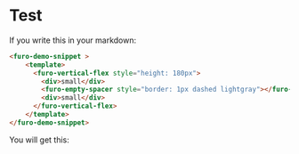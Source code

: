 # Test

If you write this in your markdown:
```html
<furo-demo-snippet >
    <template>
      <furo-vertical-flex style="height: 180px">
        <div>small</div>
        <furo-empty-spacer style="border: 1px dashed lightgray"></furo-empty-spacer>
        <div>small</div>
      </furo-vertical-flex>
    </template>
</furo-demo-snippet>
```

You will get this:

<furo-demo-snippet >
    <template>
      <furo-vertical-flex style="height: 180px">
        <div>small</div>
        <furo-empty-spacer style="border: 1px dashed lightgray"></furo-empty-spacer>
        <div>small</div>
      </furo-vertical-flex>
    </template>
</furo-demo-snippet>
